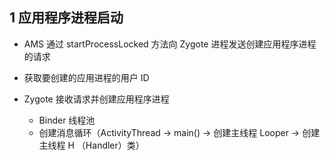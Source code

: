 ## 1 应用程序进程启动

*  AMS 通过 startProcessLocked 方法向 Zygote 进程发送创建应用程序进程的请求
  * 获取要创建的应用进程的用户 ID

* Zygote 接收请求并创建应用程序进程
  * Binder 线程池
  * 创建消息循环（ActivityThread -> main() -> 创建主线程 Looper -> 创建主线程 H （Handler）类）

